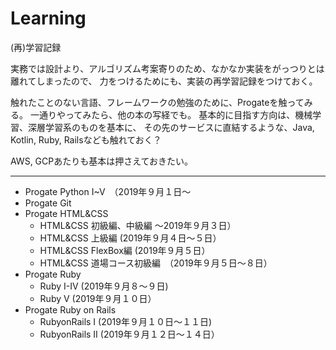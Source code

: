 # Learning
(再)学習記録

実務では設計より、アルゴリズム考案寄りのため、なかなか実装をがっつりとは離れてしまったので、
力をつけるためにも、実装の再学習記録をつけておく。

触れたことのない言語、フレームワークの勉強のために、Progateを触ってみる。
一通りやってみたら、他の本の写経でも。
基本的に目指す方向は、機械学習、深層学習系のものを基本に、
その先のサービスに直結するような、Java, Kotlin, Ruby, Railsなども触れておく？

AWS, GCPあたりも基本は押さえておきたい。

***

- Progate Python I~V　（2019年９月１日～
- Progate Git
- Progate HTML&CSS
  - HTML&CSS 初級編、中級編 ～2019年９月３日）
  - HTML&CSS 上級編 (2019年９月４日～５日）
  - HTML&CSS FlexBox編 (2019年９月５日）
  - HTML&CSS 道場コース初級編　（2019年９月５日～８日）
- Progate Ruby
  - Ruby I-IV (2019年９月８～９日)
  - Ruby V (2019年９月１０日）
- Progate Ruby on Rails
  - RubyonRails I (2019年９月１０日～１１日)
  - RubyonRails II (2019年９月１２日～１４日）
